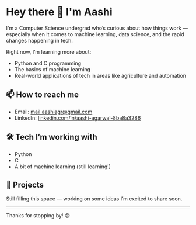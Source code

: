 # Hey there 👋 I'm Aashi

I'm a Computer Science undergrad who’s curious about how things work — especially when it comes to machine learning, data science, and the rapid changes happening in tech.

Right now, I’m learning more about:
- Python and C programming
- The basics of machine learning
- Real-world applications of tech in areas like agriculture and automation

## 📫 How to reach me
- Email: mail.aashiagr@gmail.com  
- LinkedIn: [linkedin.com/in/aashi-agarwal-8ba8a3286](https://www.linkedin.com/in/aashi-agarwal-8ba8a3286/)

## 🛠️ Tech I’m working with
- Python  
- C  
- A bit of machine learning (still learning!)

## 🔧 Projects
Still filling this space — working on some ideas I’m excited to share soon.

---

Thanks for stopping by! 😊
